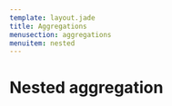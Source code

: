 ```yaml
---
template: layout.jade
title: Aggregations
menusection: aggregations
menuitem: nested
---
```



# Nested aggregation
